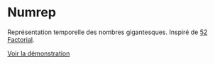 # Numrep

Représentation temporelle des nombres gigantesques. Inspiré de [52 Factorial](https://czep.net/weblog/52cards.html).

[Voir la démonstration](https://ychalier.github.io/rlv/numrep)